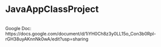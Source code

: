# JavaAppClassProject 
<br>
Google Doc: https://docs.google.com/document/d/1iYH0Ch8z3y0LL15o_Con3b0Rpl-rGH38uyAKnnNk0wA/edit?usp=sharing <br>
